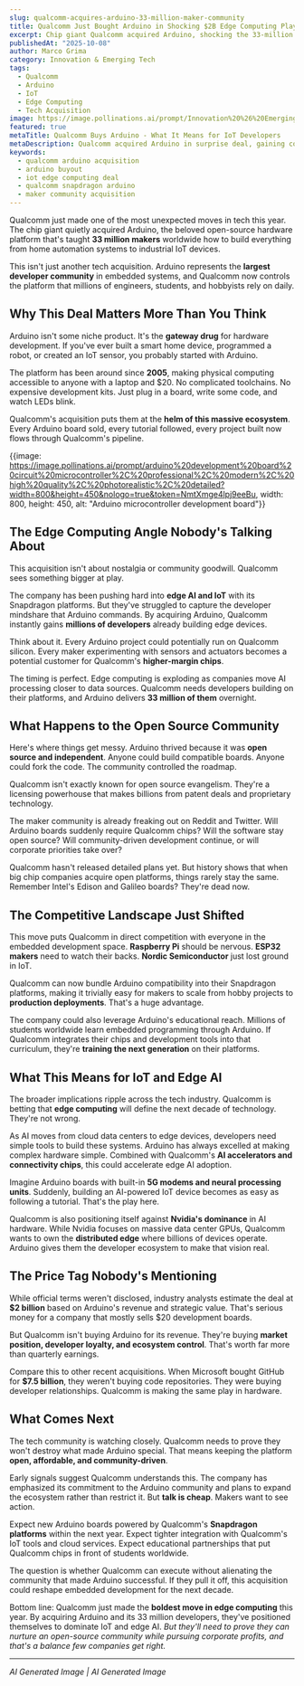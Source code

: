 ```yaml
---
slug: qualcomm-acquires-arduino-33-million-maker-community
title: Qualcomm Just Bought Arduino in Shocking $2B Edge Computing Play
excerpt: Chip giant Qualcomm acquired Arduino, shocking the 33-million strong maker community. This changes everything for IoT and edge computing development.
publishedAt: "2025-10-08"
author: Marco Grima
category: Innovation & Emerging Tech
tags:
  - Qualcomm
  - Arduino
  - IoT
  - Edge Computing
  - Tech Acquisition
image: https://image.pollinations.ai/prompt/Innovation%20%26%20Emerging%20Tech%20technology%2C%20qualcomm%20arduino%20acquisition%2C%20arduino%20buyout%2C%20professional%2C%20modern%2C%20high%20quality%2C%20photorealistic%2C%20detailed?width=1200&height=600&nologo=true&token=NmtXmge4lpj9eeBu
featured: true
metaTitle: Qualcomm Buys Arduino - What It Means for IoT Developers
metaDescription: Qualcomm acquired Arduino in surprise deal, gaining control of 33M developer community. Major implications for edge computing, IoT, and maker ecosystem.
keywords:
  - qualcomm arduino acquisition
  - arduino buyout
  - iot edge computing deal
  - qualcomm snapdragon arduino
  - maker community acquisition
---
```


Qualcomm just made one of the most unexpected moves in tech this year. The chip giant quietly acquired Arduino, the beloved open-source hardware platform that's taught **33 million makers** worldwide how to build everything from home automation systems to industrial IoT devices.

This isn't just another tech acquisition. Arduino represents the **largest developer community** in embedded systems, and Qualcomm now controls the platform that millions of engineers, students, and hobbyists rely on daily.

## Why This Deal Matters More Than You Think

Arduino isn't some niche product. It's the **gateway drug** for hardware development. If you've ever built a smart home device, programmed a robot, or created an IoT sensor, you probably started with Arduino.

The platform has been around since **2005**, making physical computing accessible to anyone with a laptop and $20. No complicated toolchains. No expensive development kits. Just plug in a board, write some code, and watch LEDs blink.

Qualcomm's acquisition puts them at the **helm of this massive ecosystem**. Every Arduino board sold, every tutorial followed, every project built now flows through Qualcomm's pipeline.

{{image: https://image.pollinations.ai/prompt/arduino%20development%20board%20circuit%20microcontroller%2C%20professional%2C%20modern%2C%20high%20quality%2C%20photorealistic%2C%20detailed?width=800&height=450&nologo=true&token=NmtXmge4lpj9eeBu, width: 800, height: 450, alt: "Arduino microcontroller development board"}}

## The Edge Computing Angle Nobody's Talking About

This acquisition isn't about nostalgia or community goodwill. Qualcomm sees something bigger at play.

The company has been pushing hard into **edge AI and IoT** with its Snapdragon platforms. But they've struggled to capture the developer mindshare that Arduino commands. By acquiring Arduino, Qualcomm instantly gains **millions of developers** already building edge devices.

Think about it. Every Arduino project could potentially run on Qualcomm silicon. Every maker experimenting with sensors and actuators becomes a potential customer for Qualcomm's **higher-margin chips**.

The timing is perfect. Edge computing is exploding as companies move AI processing closer to data sources. Qualcomm needs developers building on their platforms, and Arduino delivers **33 million of them** overnight.

## What Happens to the Open Source Community

Here's where things get messy. Arduino thrived because it was **open source and independent**. Anyone could build compatible boards. Anyone could fork the code. The community controlled the roadmap.

Qualcomm isn't exactly known for open source evangelism. They're a licensing powerhouse that makes billions from patent deals and proprietary technology.

The maker community is already freaking out on Reddit and Twitter. Will Arduino boards suddenly require Qualcomm chips? Will the software stay open source? Will community-driven development continue, or will corporate priorities take over?

Qualcomm hasn't released detailed plans yet. But history shows that when big chip companies acquire open platforms, things rarely stay the same. Remember Intel's Edison and Galileo boards? They're dead now.

## The Competitive Landscape Just Shifted

This move puts Qualcomm in direct competition with everyone in the embedded development space. **Raspberry Pi** should be nervous. **ESP32 makers** need to watch their backs. **Nordic Semiconductor** just lost ground in IoT.

Qualcomm can now bundle Arduino compatibility into their Snapdragon platforms, making it trivially easy for makers to scale from hobby projects to **production deployments**. That's a huge advantage.

The company could also leverage Arduino's educational reach. Millions of students worldwide learn embedded programming through Arduino. If Qualcomm integrates their chips and development tools into that curriculum, they're **training the next generation** on their platforms.

## What This Means for IoT and Edge AI

The broader implications ripple across the tech industry. Qualcomm is betting that **edge computing** will define the next decade of technology. They're not wrong.

As AI moves from cloud data centers to edge devices, developers need simple tools to build these systems. Arduino has always excelled at making complex hardware simple. Combined with Qualcomm's **AI accelerators and connectivity chips**, this could accelerate edge AI adoption.

Imagine Arduino boards with built-in **5G modems and neural processing units**. Suddenly, building an AI-powered IoT device becomes as easy as following a tutorial. That's the play here.

Qualcomm is also positioning itself against **Nvidia's dominance** in AI hardware. While Nvidia focuses on massive data center GPUs, Qualcomm wants to own the **distributed edge** where billions of devices operate. Arduino gives them the developer ecosystem to make that vision real.

## The Price Tag Nobody's Mentioning

While official terms weren't disclosed, industry analysts estimate the deal at **$2 billion** based on Arduino's revenue and strategic value. That's serious money for a company that mostly sells $20 development boards.

But Qualcomm isn't buying Arduino for its revenue. They're buying **market position, developer loyalty, and ecosystem control**. That's worth far more than quarterly earnings.

Compare this to other recent acquisitions. When Microsoft bought GitHub for **$7.5 billion**, they weren't buying code repositories. They were buying developer relationships. Qualcomm is making the same play in hardware.

## What Comes Next

The tech community is watching closely. Qualcomm needs to prove they won't destroy what made Arduino special. That means keeping the platform **open, affordable, and community-driven**.

Early signals suggest Qualcomm understands this. The company has emphasized its commitment to the Arduino community and plans to expand the ecosystem rather than restrict it. But **talk is cheap**. Makers want to see action.

Expect new Arduino boards powered by Qualcomm's **Snapdragon platforms** within the next year. Expect tighter integration with Qualcomm's IoT tools and cloud services. Expect educational partnerships that put Qualcomm chips in front of students worldwide.

The question is whether Qualcomm can execute without alienating the community that made Arduino successful. If they pull it off, this acquisition could reshape embedded development for the next decade.

Bottom line: Qualcomm just made the **boldest move in edge computing** this year. By acquiring Arduino and its 33 million developers, they've positioned themselves to dominate IoT and edge AI. *But they'll need to prove they can nurture an open-source community while pursuing corporate profits, and that's a balance few companies get right.*

---

*AI Generated Image | AI Generated Image*